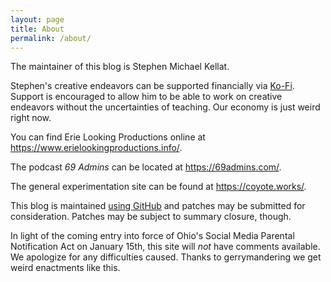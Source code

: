 ```yaml
---
layout: page
title: About
permalink: /about/
---
```


The maintainer of this blog is Stephen Michael Kellat.  

Stephen's creative endeavors can be supported financially via [Ko-Fi](https://ko-fi.com/smkellat).  Support is encouraged to allow him to be able to work on creative endeavors without the uncertainties of teaching.  Our economy is just weird right now.

You can find Erie Looking Productions online at <https://www.erielookingproductions.info/>.  

The podcast *69 Admins* can be located at <https://69admins.com/>.

The general experimentation site can be found at <https://coyote.works/>.  

This blog is maintained [using GitHub](https://github.com/skellat/new-blog-post-tweety) and patches may be submitted for consideration.  Patches may be subject to summary closure, though.

In light of the coming entry into force of Ohio's Social Media Parental Notification Act on January 15th, this site will *not* have comments available.  We apologize for any difficulties caused.  Thanks to gerrymandering we get weird enactments like this.
